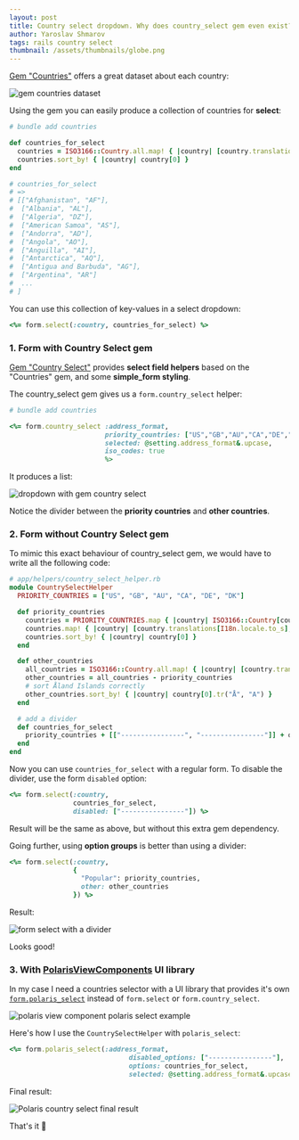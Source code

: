 ```yaml
---
layout: post
title: Country select dropdown. Why does country_select gem even exist?
author: Yaroslav Shmarov
tags: rails country select
thumbnail: /assets/thumbnails/globe.png
---
```


[Gem "Countries"](https://github.com/countries/countries) offers a great dataset about each country:

![gem countries dataset](/assets/images/gem-countries-dataset.png)

Using the gem you can easily produce a collection of countries for **select**:

```ruby
# bundle add countries

def countries_for_select
  countries = ISO3166::Country.all.map! { |country| [country.translations[I18n.locale.to_s], country.alpha2] }
  countries.sort_by! { |country| country[0] }
end

# countries_for_select
# =>
# [["Afghanistan", "AF"],
#  ["Albania", "AL"],
#  ["Algeria", "DZ"],
#  ["American Samoa", "AS"],
#  ["Andorra", "AD"],
#  ["Angola", "AO"],
#  ["Anguilla", "AI"],
#  ["Antarctica", "AQ"],
#  ["Antigua and Barbuda", "AG"],
#  ["Argentina", "AR"]
#  ...
# ]
```

You can use this collection of key-values in a select dropdown:

```ruby
<%= form.select(:country, countries_for_select) %>
```

### 1. Form **with** Country Select gem

[Gem "Country Select"](https://github.com/countries/country_select) provides **select field helpers** based on the "Countries" gem, and some **simple_form styling**.

The country_select gem gives us a `form.country_select` helper:

```ruby
# bundle add countries

<%= form.country_select :address_format,
                        priority_countries: ["US","GB","AU","CA","DE","DK"],
                        selected: @setting.address_format&.upcase,
                        iso_codes: true
                        %>
```

It produces a list:

![dropdown with gem country select](/assets/images/gem-country-select-form-selector.png)

Notice the divider between the **priority countries** and **other countries**.

### 2. Form **without** Country Select gem

To mimic this exact behaviour of country_select gem, we would have to write all the following code:

```ruby
# app/helpers/country_select_helper.rb
module CountrySelectHelper
  PRIORITY_COUNTRIES = ["US", "GB", "AU", "CA", "DE", "DK"]

  def priority_countries
    countries = PRIORITY_COUNTRIES.map { |country| ISO3166::Country[country] }
    countries.map! { |country| [country.translations[I18n.locale.to_s], country.alpha2] }
    countries.sort_by! { |country| country[0] }
  end

  def other_countries
    all_countries = ISO3166::Country.all.map! { |country| [country.translations[I18n.locale.to_s], country.alpha2] }
    other_countries = all_countries - priority_countries
    # sort Åland Islands correctly
    other_countries.sort_by! { |country| country[0].tr("Å", "A") }
  end

  # add a divider
  def countries_for_select
    priority_countries + [["----------------", "----------------"]] + other_countries
  end
end
```

Now you can use `countries_for_select` with a regular form. To disable the divider, use the form `disabled` option:

```ruby
<%= form.select(:country,
                countries_for_select,
                disabled: ["----------------"]) %>
```

Result will be the same as above, but without this extra gem dependency.

Going further, using **option groups** is better than using a divider:

```ruby
<%= form.select(:country,
                {
                  "Popular": priority_countries,
                  other: other_countries
                }) %>
```

Result:

![form select with a divider](/assets/images/form-select-with-divider.png)

Looks good!

### 3. With [PolarisViewComponents](https://polarisviewcomponents.org/lookbook/) UI library

In my case I need a countries selector with a UI library that provides it's own [`form.polaris_select`](https://polarisviewcomponents.org/lookbook/inspect/select/disabled) instead of `form.select` or `form.country_select`.

![polaris view component polaris select example](/assets/images/polaris-country-select-lookbook.png)

Here's how I use the `CountrySelectHelper` with `polaris_select`:

```ruby
<%= form.polaris_select(:address_format,
                              disabled_options: ["----------------"],
                              options: countries_for_select,
                              selected: @setting.address_format&.upcase) %>
```

Final result:

![Polaris country select final result](/assets/images/polaris-country-select.gif)

That's it 🤠
